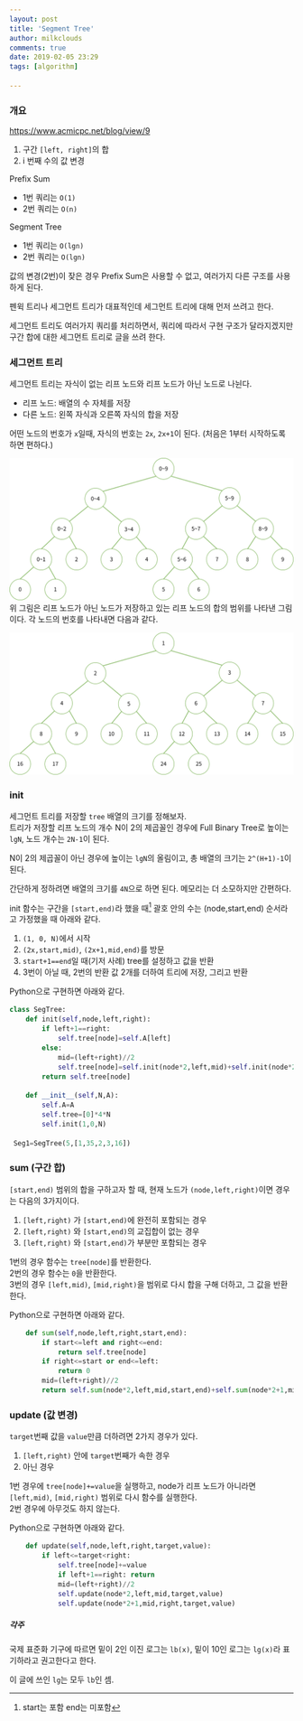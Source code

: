 ```yaml
---
layout: post
title: 'Segment Tree'
author: milkclouds
comments: true
date: 2019-02-05 23:29
tags: [algorithm]

---
```



### 개요

https://www.acmicpc.net/blog/view/9

1. 구간 `[left, right]`의 합
2. i 번째 수의 값 변경

Prefix Sum  
- 1번 쿼리는 `O(1)`  
- 2번 쿼리는 `O(n)`

Segment Tree  
- 1번 쿼리는 `O(lgn)`  
- 2번 쿼리는 `O(lgn)`


값의 변경(2번)이 잦은 경우 Prefix Sum은 사용할 수 없고, 여러가지 다른 구조를 사용하게 된다.  

펜윅 트리나 세그먼트 트리가 대표적인데 세그먼트 트리에 대해 먼저 쓰려고 한다.  

세그먼트 트리도 여러가지 쿼리를 처리하면서, 쿼리에 따라서 구현 구조가 달라지겠지만 구간 합에 대한 세그먼트 트리로 글을 쓰려 한다.


### 세그먼트 트리

세그먼트 트리는 자식이 없는 리프 노드와 리프 노드가 아닌 노드로 나뉜다.

- 리프 노드: 배열의 수 자체를 저장
- 다른 노드: 왼쪽 자식과 오른쪽 자식의 합을 저장

어떤 노드의 번호가 `x`일때, 자식의 번호는 `2x`, `2x+1`이 된다. (처음은 1부터 시작하도록 하면 편하다.)  


![Segment Tree 1](/files/seg1.png)  
위 그림은 리프 노드가 아닌 노드가 저장하고 있는 리프 노드의 합의 범위를 나타낸 그림이다. 각 노드의 번호를 나타내면 다음과 같다.

![Segment Tree 2](/files/seg2.png)


### init

세그먼트 트리를 저장할 `tree` 배열의 크기를 정해보자.  
트리가 저장할 리프 노드의 개수 N이 2의 제곱꼴인 경우에 Full Binary Tree로 높이는 `lgN`, 노드 개수는 `2N-1`이 된다.  

N이 2의 제곱꼴이 아닌 경우에 높이는 `lgN`의 올림이고, 총 배열의 크기는 `2^(H+1)-1`이 된다.

간단하게 정하려면 배열의 크기를 `4N`으로 하면 된다. 메모리는 더 소모하지만 간편하다.


init 함수는 구간을 `[start,end)`라 했을 때[^1]  괄호 안의 수는 (node,start,end) 순서라고 가정했을 때 아래와 같다.  
1. `(1, 0, N)`에서 시작  
2. `(2x,start,mid)`, `(2x+1,mid,end)`를 방문  
3. `start+1==end`일 때(기저 사례) tree를 설정하고 값을 반환  
4. 3번이 아닐 때, 2번의 반환 값 2개를 더하여 트리에 저장, 그리고 반환  


Python으로 구현하면 아래와 같다.
```python
class SegTree:
    def init(self,node,left,right):
        if left+1==right:
            self.tree[node]=self.A[left]
        else:
            mid=(left+right)//2
            self.tree[node]=self.init(node*2,left,mid)+self.init(node*2+1,mid,right)
        return self.tree[node]

    def __init__(self,N,A):
        self.A=A
        self.tree=[0]*4*N
        self.init(1,0,N)

 Seg1=SegTree(5,[1,35,2,3,16])
 ```

### sum (구간 합)  
`[start,end)` 범위의 합을 구하고자 할 때, 현재 노드가 `(node,left,right)`이면 경우는 다음의 3가지이다.  

1. `[left,right)` 가 `[start,end)`에 완전히 포함되는 경우  
2. `[left,right)` 와 `[start,end)`의 교집합이 없는 경우  
3. `[left,right)` 와 `[start,end)`가 부분만 포함되는 경우  

1번의 경우 함수는 `tree[node]`를 반환한다.    
2번의 경우 함수는 `0`을 반환한다.    
3번의 경우 `[left,mid)`, `[mid,right)`을 범위로 다시 합을 구해 더하고, 그 값을 반환한다.  

Python으로 구현하면 아래와 같다.  
```python
    def sum(self,node,left,right,start,end):
        if start<=left and right<=end:
            return self.tree[node]
        if right<=start or end<=left:
            return 0
        mid=(left+right)//2
        return self.sum(node*2,left,mid,start,end)+self.sum(node*2+1,mid,right,start,end)

```


### update (값 변경)

`target`번째 값을 `value`만큼 더하려면 2가지 경우가 있다.  
1. `[left,right)` 안에 `target`번째가 속한 경우  
2. 아닌 경우  

1번 경우에 `tree[node]+=value`을 실행하고, node가 리프 노드가 아니라면 `[left,mid)`, `[mid,right)` 범위로 다시 함수를 실행한다.  
2번 경우에 아무것도 하지 않는다.  


Python으로 구현하면 아래와 같다.  
```python
    def update(self,node,left,right,target,value):
        if left<=target<right:
            self.tree[node]+=value
            if left+1==right: return
            mid=(left+right)//2
            self.update(node*2,left,mid,target,value)
            self.update(node*2+1,mid,right,target,value)
```

##### 각주  
국제 표준화 기구에 따르면 밑이 2인 이진 로그는 `lb(x)`, 밑이 10인 로그는 `lg(x)`라 표기하라고 권고한다고 한다.

이 글에 쓰인 `lg`는 모두 `lb`인 셈.


[^1]: start는 포함 end는 미포함